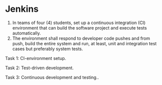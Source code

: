 # Jenkins

1. In teams of four (4) students, set up a continuous integration (CI) environment that can build the software project and execute tests automatically.
2. The environment shall respond to developer code pushes and from push, build the entire system and run, at least, unit and integration 
test cases but preferably system tests.

Task 1: CI-environment setup. 

Task 2: Test-driven development.

Task 3: Continuous development and testing..
